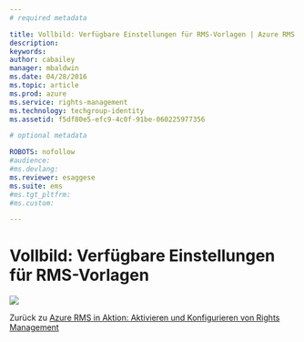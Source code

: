 ```yaml
---
# required metadata

title: Vollbild: Verfügbare Einstellungen für RMS-Vorlagen | Azure RMS
description:
keywords:
author: cabailey
manager: mbaldwin
ms.date: 04/28/2016
ms.topic: article
ms.prod: azure
ms.service: rights-management
ms.technology: techgroup-identity
ms.assetid: f5df80e5-efc9-4c0f-91be-060225977356

# optional metadata

ROBOTS: nofollow
#audience:
#ms.devlang:
ms.reviewer: esaggese
ms.suite: ems
#ms.tgt_pltfrm:
#ms.custom:

---
```


# Vollbild: Verfügbare Einstellungen für RMS-Vorlagen
![](./media/AzRMS_TemplatesSettings.png)

Zurück zu [Azure RMS in Aktion: Aktivieren und Konfigurieren von Rights Management](http://technet.microsoft.com/library/jj585026.aspx)



<!--HONumber=Apr16_HO3-->


